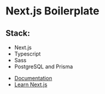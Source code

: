 # Next.js Boilerplate

## Stack:
* Next.js
* Typescript
* Sass
* PostgreSQL and Prisma

- [Documentation](https://nextjs.org/docs)
- [Learn Next.js](https://nextjs.org/learn)